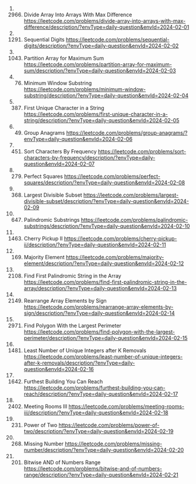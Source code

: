 1. 2966. Divide Array Into Arrays With Max Difference
https://leetcode.com/problems/divide-array-into-arrays-with-max-difference/description/?envType=daily-question&envId=2024-02-01
2. 1291. Sequential Digits
https://leetcode.com/problems/sequential-digits/description/?envType=daily-question&envId=2024-02-02
3. 1043. Partition Array for Maximum Sum
https://leetcode.com/problems/partition-array-for-maximum-sum/description/?envType=daily-question&envId=2024-02-03
4. 76. Minimum Window Substring
https://leetcode.com/problems/minimum-window-substring/description/?envType=daily-question&envId=2024-02-04
5. 387. First Unique Character in a String
https://leetcode.com/problems/first-unique-character-in-a-string/description/?envType=daily-question&envId=2024-02-05
6. 49. Group Anagrams
https://leetcode.com/problems/group-anagrams/?envType=daily-question&envId=2024-02-06
7. 451. Sort Characters By Frequency
https://leetcode.com/problems/sort-characters-by-frequency/description/?envType=daily-question&envId=2024-02-07
8. 279. Perfect Squares
https://leetcode.com/problems/perfect-squares/description/?envType=daily-question&envId=2024-02-08
9. 368. Largest Divisible Subset
https://leetcode.com/problems/largest-divisible-subset/description/?envType=daily-question&envId=2024-02-09
10. 647. Palindromic Substrings
https://leetcode.com/problems/palindromic-substrings/description/?envType=daily-question&envId=2024-02-10
11. 1463. Cherry Pickup II
https://leetcode.com/problems/cherry-pickup-ii/description/?envType=daily-question&envId=2024-02-11
12. 169. Majority Element
https://leetcode.com/problems/majority-element/description/?envType=daily-question&envId=2024-02-12
13. 2108. Find First Palindromic String in the Array
https://leetcode.com/problems/find-first-palindromic-string-in-the-array/description/?envType=daily-question&envId=2024-02-13
14. 2149. Rearrange Array Elements by Sign
https://leetcode.com/problems/rearrange-array-elements-by-sign/description/?envType=daily-question&envId=2024-02-14
15. 2971. Find Polygon With the Largest Perimeter
https://leetcode.com/problems/find-polygon-with-the-largest-perimeter/description/?envType=daily-question&envId=2024-02-15
16. 1481. Least Number of Unique Integers after K Removals
https://leetcode.com/problems/least-number-of-unique-integers-after-k-removals/description/?envType=daily-question&envId=2024-02-16
17. 1642. Furthest Building You Can Reach
https://leetcode.com/problems/furthest-building-you-can-reach/description/?envType=daily-question&envId=2024-02-17
18. 2402. Meeting Rooms III
https://leetcode.com/problems/meeting-rooms-iii/description/?envType=daily-question&envId=2024-02-18
19. 231. Power of Two
https://leetcode.com/problems/power-of-two/description/?envType=daily-question&envId=2024-02-19
20. 268. Missing Number
https://leetcode.com/problems/missing-number/description/?envType=daily-question&envId=2024-02-20
21. 201. Bitwise AND of Numbers Range
https://leetcode.com/problems/bitwise-and-of-numbers-range/description/?envType=daily-question&envId=2024-02-21